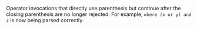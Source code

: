 Operator invocations that directly use parenthesis but continue after the
closing parenthesis are no longer rejected. For example, `where (x or y) and z`
is now being parsed correctly.
